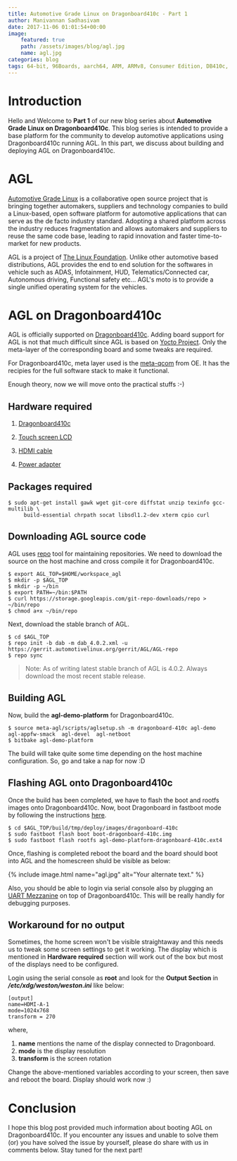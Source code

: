 ```yaml
---
title: Automotive Grade Linux on Dragonboard410c - Part 1
author: Manivannan Sadhasivam
date: 2017-11-06 01:01:54+00:00
image:
    featured: true
    path: /assets/images/blog/agl.jpg
    name: agl.jpg
categories: blog
tags: 64-bit, 96Boards, aarch64, ARM, ARMv8, Consumer Edition, DB410c, dragonboard410c, Linaro, Linux, AGL, Automotive
---
```


# **Introduction**

Hello and Welcome to **Part 1** of our new blog series about **Automotive Grade Linux on Dragonboard410c**.
This blog series is intended to provide a base platform for the community to develop automotive applications
using Dragonboard410c running AGL. In this part, we discuss about building and deploying AGL on Dragonboard410c.

# **AGL**

[Automotive Grade Linux](https://www.automotivelinux.org/) is a collaborative open source project
that is bringing together automakers, suppliers and technology companies to build a Linux-based, open
software platform for automotive applications that can serve as the de facto industry standard.
Adopting a shared platform across the industry reduces fragmentation and allows automakers and
suppliers to reuse the same code base, leading to rapid innovation and faster time-to-market for
new products.

AGL is a project of [The Linux Foundation](https://www.linuxfoundation.org/). Unlike other automotive based
distributions, AGL provides the end to end solution for the softwares in vehicle such as ADAS, Infotainment,
HUD, Telematics/Connected car, Autonomous driving, Functional safety etc... AGL's moto is to provide a single
unified operating system for the vehicles.

# **AGL on Dragonboard410c**

AGL is officially supported on [Dragonboard410c](https://at.projects.genivi.org/jira/browse/GDP-226). Adding
board support for AGL is not that much difficult since AGL is based on [Yocto Project](https://www.yoctoproject.org/).
Only the meta-layer of the corresponding board and some tweaks are required.

For Dragonboard410c, meta layer used is the [meta-qcom](https://git.automotivelinux.org/AGL/AGL-distro/tree/meta-qcom) from
OE. It has the recipies for the full software stack to make it functional.

Enough theory, now we will move onto the practical stuffs :-)

## **Hardware required**

  1. [Dragonboard410c](/product/dragonboard410c/)

  2. [Touch screen LCD](https://www.seeedstudio.com/Raspberry-Pi-HDMI-LCD-%287-inch%29-p-2763.html)

  3. [HDMI cable](https://www.seeedstudio.com/1.5M-HDMI-to-HDMI-male-lead-cable-p-1502.html)

  4. [Power adapter](/product/power/)

## **Packages required**

```shell
$ sudo apt-get install gawk wget git-core diffstat unzip texinfo gcc-multilib \
     build-essential chrpath socat libsdl1.2-dev xterm cpio curl
```

## **Downloading AGL source code**

AGL uses [repo](https://source.android.com/source/using-repo) tool for maintaining repositories. We need to download
the source on the host machine and cross compile it for Dragonboard410c.

```shell
$ export AGL_TOP=$HOME/workspace_agl
$ mkdir -p $AGL_TOP
$ mkdir -p ~/bin
$ export PATH=~/bin:$PATH
$ curl https://storage.googleapis.com/git-repo-downloads/repo > ~/bin/repo
$ chmod a+x ~/bin/repo
```
Next, download the stable branch of AGL.

```shell
$ cd $AGL_TOP
$ repo init -b dab -m dab_4.0.2.xml -u https://gerrit.automotivelinux.org/gerrit/AGL/AGL-repo
$ repo sync
```
> Note: As of writing latest stable branch of AGL is 4.0.2. Always download the most recent stable release.

## **Building AGL**

Now, build the **agl-demo-platform** for Dragonboard410c.

```shell
$ source meta-agl/scripts/aglsetup.sh -m dragonboard-410c agl-demo  agl-appfw-smack  agl-devel  agl-netboot
$ bitbake agl-demo-platform
```

The build will take quite some time depending on the host machine configuration. So, go and take a nap for now :D

## **Flashing AGL onto Dragonboard410c**

Once the build has been completed, we have to flash the boot and rootfs images onto Dragonboard410c. Now, boot Dragonboard
in fastboot mode by following the instructions [here](/documentation/consumer/dragonboard410c/installation/).

```shell
$ cd $AGL_TOP/build/tmp/deploy/images/dragonboard-410c
$ sudo fastboot flash boot boot-dragonboard-410c.img
$ sudo fastboot flash rootfs agl-demo-platform-dragonboard-410c.ext4
```
Once, flashing is completed reboot the board and the board should boot into AGL and the homescreen shuld be visible as below:

{% include image.html name="agl.jpg" alt="Your alternate text." %}

Also, you should be able to login via serial console also by plugging an [UART Mezzanine](/product/uartserial/)
on top of Dragonboard410c. This will be really handly for debugging purposes.

## **Workaround for no output**

Sometimes, the home screen won't be visible straightaway and this needs us to tweak some screen settings to get
it working. The display which is mentioned in **Hardware required** section will work out of the box but most
of the displays need to be configured.

Login using the serial console as **root** and look for the **Output Section** in ***/etc/xdg/weston/weston.ini***
like below:

```
[output]
name=HDMI-A-1
mode=1024x768
transform = 270
```
where,

1. **name** mentions the name of the display connected to Dragonboard.
2. **mode** is the display resolution
3. **transform** is the screen rotation

Change the above-mentioned variables according to your screen, then save and reboot the board. Display should work now :)

# **Conclusion**

I hope this blog post provided much information about booting AGL on Dragonboard410c. If you encounter any issues and unable to solve them (or) you have solved the issue by yourself, please do share with us in comments below. Stay tuned
for the next part!

